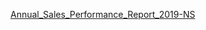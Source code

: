[Annual_Sales_Performance_Report_2019-NS](https://lookerstudio.google.com/reporting/861e5d41-8d69-4e29-93ea-e6e96186bf80/page/0OL2C)
